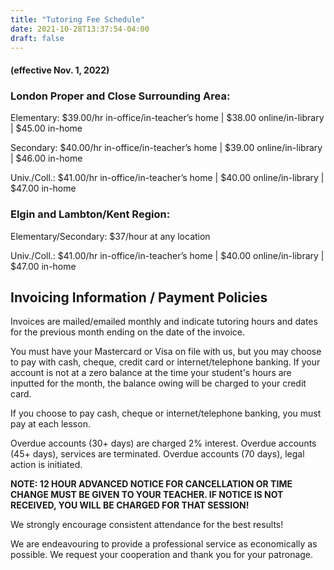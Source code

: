 ```yaml
---
title: "Tutoring Fee Schedule"
date: 2021-10-28T13:37:54-04:00
draft: false
---
```


#### (effective Nov. 1, 2022)
### London Proper and Close Surrounding Area:

Elementary: $39.00/hr in-office/in-teacher’s home | $38.00 online/in-library | $45.00 in-home

Secondary: $40.00/hr in-office/in-teacher’s home | $39.00 online/in-library | $46.00 in-home

Univ./Coll.: $41.00/hr in-office/in-teacher’s home | $40.00 online/in-library | $47.00 in-home

### Elgin and Lambton/Kent Region:

Elementary/Secondary: $37/hour at any location

Univ./Coll.: $41.00/hr in-office/in-teacher’s home | $40.00 online/in-library | $47.00 in-home

## Invoicing Information / Payment Policies
Invoices are mailed/emailed monthly and indicate tutoring hours and dates for the previous month ending on the date of the invoice.

 You must have your Mastercard or Visa on file with us, but you may choose to pay with cash, cheque, credit card or internet/telephone banking. If your account is not at a zero balance at the time your student's hours are inputted for the month, the balance owing will be charged to your credit card.

If you choose to pay cash, cheque or internet/telephone banking, you must pay at each lesson.

Overdue accounts (30+ days) are charged 2% interest. Overdue accounts (45+ days), services are terminated. Overdue accounts (70 days), legal action is initiated.

**NOTE: 12 HOUR ADVANCED NOTICE FOR CANCELLATION OR TIME CHANGE MUST BE GIVEN TO YOUR TEACHER. IF NOTICE IS NOT RECEIVED, YOU WILL BE CHARGED FOR THAT SESSION!**

We strongly encourage consistent attendance for the best results!

We are endeavouring to provide a professional service as economically as possible. We request your cooperation and thank you for your patronage.
